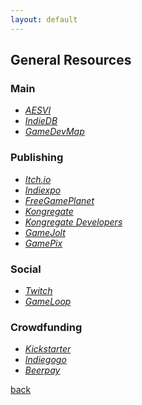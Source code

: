 ```yaml
---
layout: default
---
```


## General Resources

### Main

* _[AESVI](http://aesvi.it/)_
* _[IndieDB](http://www.indiedb.com/)_
* _[GameDevMap](https://www.gamedevmap.com/)_

### Publishing

* _[Itch.io](https://itch.io/)_
* _[Indiexpo](https://www.indiexpo.net/it)_
* _[FreeGamePlanet](http://freegameplanet.tumblr.com/)_
* _[Kongregate](http://www.kongregate.com/)_
* _[Kongregate Developers](http://developers.kongregate.com/)_
* _[GameJolt](https://gamejolt.com/)_
* _[GamePix](http://www.gamepix.com/)_

### Social

* _[Twitch](https://www.twitch.tv/)_
* _[GameLoop](https://forum.gameloop.it/)_

### Crowdfunding

* _[Kickstarter](https://www.kickstarter.com/)_
* _[Indiegogo](https://www.indiegogo.com/)_
* _[Beerpay](https://beerpay.io/)_

[back](../)